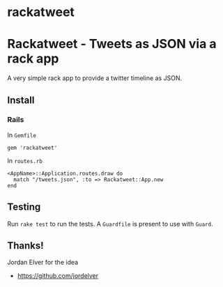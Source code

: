 rackatweet
==========

# Rackatweet - Tweets as JSON via a rack app

A very simple rack app to provide a twitter timeline as JSON.

## Install

### Rails

In `Gemfile`

    gem 'rackatweet'

In `routes.rb`

    <AppName>::Application.routes.draw do
      match "/tweets.json", :to => Rackatweet::App.new
    end

## Testing

Run `rake test` to run the tests. A `Guardfile` is present to use with `Guard`.

## Thanks!

Jordan Elver for the idea
* https://github.com/jordelver